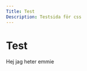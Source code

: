 ```yaml
---
Title: Test
Description: Testsida för css
---
```


Test
==================

<div class= "hej">
Hej jag heter emmie
</div>
